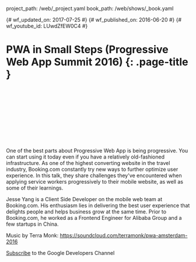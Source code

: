 project_path: /web/_project.yaml
book_path: /web/shows/_book.yaml

{# wf_updated_on: 2017-07-25 #}
{# wf_published_on: 2016-06-20 #}
{# wf_youtube_id: LUwdZfEW0C4 #}

# PWA in Small Steps (Progressive Web App Summit 2016) {: .page-title }


<div class="video-wrapper">
  <iframe class="devsite-embedded-youtube-video" data-video-id="LUwdZfEW0C4"
          data-autohide="1" data-showinfo="0" frameborder="0" allowfullscreen>
  </iframe>
</div>


One of the best parts about Progressive Web App is being progressive. You can start using it today even if you have a relatively old-fashioned infrastructure. As one of the highest converting website in the travel industry, Booking.com constantly try new ways to further optimize user experience. In this talk, they share challenges they've encountered when applying service workers progressively to their mobile website, as well as some of their learnings.

Jesse Yang is a Client Side Developer on the mobile web team at Booking.com. His enthusiasm lies in delivering the best user experience that delights people and helps business grow at the same time. Prior to Booking.com, he worked as a Frontend Engineer for Alibaba Group and a few startups in China.

Music by Terra Monk: https://soundcloud.com/terramonk/pwa-amsterdam-2016

[Subscribe](https://goo.gl/LLLNvf) to the Google Developers Channel
